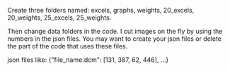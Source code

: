 Create three folders named: excels, graphs, weights, 20_excels, 20_weights, 25_excels, 25_weights. 

Then change data folders in the code. I cut images on the fly by using the numbers in the json files. You may want to create your json files or delete the part of the code that uses these files.

json files like: {"file_name.dcm": [131, 387, 62, 446], ...}
